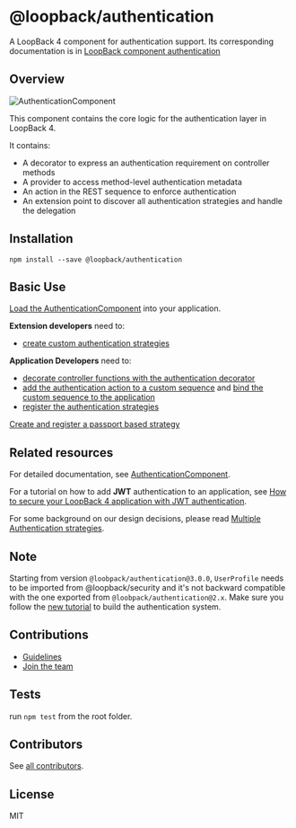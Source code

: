 # @loopback/authentication

A LoopBack 4 component for authentication support. Its corresponding
documentation is in
[LoopBack component authentication](https://loopback.io/doc/en/lb4/Loopback-component-authentication.html)

## Overview

![AuthenticationComponent](https://raw.githubusercontent.com/strongloop/loopback-next/master/packages/authentication/docs/imgs/authentication_overview_highlevel.png)

This component contains the core logic for the authentication layer in
LoopBack 4.

It contains:

- A decorator to express an authentication requirement on controller methods
- A provider to access method-level authentication metadata
- An action in the REST sequence to enforce authentication
- An extension point to discover all authentication strategies and handle the
  delegation

## Installation

```shell
npm install --save @loopback/authentication
```

## Basic Use

[Load the AuthenticationComponent](https://loopback.io/doc/en/lb4/Loopback-component-authentication.html#mounting-authentication-component)
into your application.

**Extension developers** need to:

- [create custom authentication strategies](https://loopback.io/doc/en/lb4/Implement-your-own-strategy.html)

**Application Developers** need to:

- [decorate controller functions with the authentication decorator](https://loopback.io/doc/en/lb4/Authentication-component-decorator.html)
- [add the authentication action to a custom sequence](https://loopback.io/doc/en/lb4/Authentication-component-action.html#adding-an-authentication-action-to-a-custom-sequence)
  and
  [bind the custom sequence to the application](https://loopback.io/doc/en/lb4/Authentication-component-action.html#binding-the-authenticating-sequence-to-the-application)
- [register the authentication strategies](https://loopback.io/doc/en/lb4/Authentication-component-strategy.html)

[Create and register a passport based strategy](https://loopback.io/doc/en/lb4/Authentication-passport.html)

## Related resources

For detailed documentation, see
[AuthenticationComponent](https://loopback.io/doc/en/lb4/Loopback-component-authentication.html).

For a tutorial on how to add **JWT** authentication to an application, see
[How to secure your LoopBack 4 application with JWT authentication](https://loopback.io/doc/en/lb4/Authentication-tutorial.html).

For some background on our design decisions, please read
[Multiple Authentication strategies](./docs/authentication-system.md).

## Note

Starting from version `@loobpack/authentication@3.0.0`, `UserProfile` needs to
be imported from @loopback/security and it's not backward compatible with the
one exported from `@loobpack/authentication@2.x`. Make sure you follow the
[new tutorial](https://loopback.io/doc/en/lb4/Loopback-component-authentication.html)
to build the authentication system.

## Contributions

- [Guidelines](https://github.com/strongloop/loopback-next/blob/master/docs/CONTRIBUTING.md)
- [Join the team](https://github.com/strongloop/loopback-next/issues/110)

## Tests

run `npm test` from the root folder.

## Contributors

See
[all contributors](https://github.com/strongloop/loopback-next/graphs/contributors).

## License

MIT
